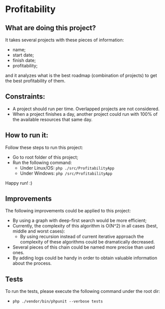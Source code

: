 # Profitability
## What are doing this project?
It takes several projects with these pieces of information:
  * name;
  * start date;
  * finish date;
  * profitability;
  
and it analyzes what is the best roadmap (combination of projects) to get the best profitability of them.
## Constraints:
  * A project should run per time. Overlapped projects are not considered.
  * When a project finishes a day, another project could run with 100% of the available resources that same day.

## How to run it:
Follow these steps to run this project:
* Go to root folder of this project;
* Run the following command:
  * Under Linux/OS: ```php ./src/ProfitabilityApp```
  * Under Windows: ```php /src/ProfitabilityApp```

Happy run! :)

## Improvements
The following improvements could be applied to this project:
* By using a graph with deep-first search would be more efficient;
* Currently, the complexity of this algorithm is O(N^2) in all cases (best, middle and worst cases):
  * By using recursion instead of current iterative approach the complexity of these algorithms could be dramatically decreased.
* Several pieces of this chain could be named more precise than used ones.
* By adding logs could be handy in order to obtain valuable information about the process.

## Tests
To run the tests, please execute the following command under the root dir:
* ``` php ./vendor/bin/phpunit --verbose tests ```